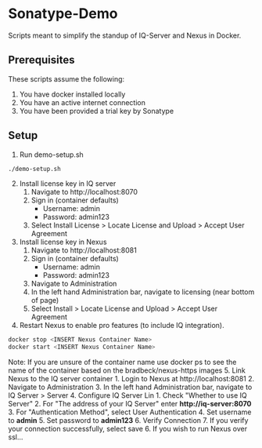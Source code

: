 # Sonatype-Demo
Scripts meant to simplify the standup of IQ-Server and Nexus in Docker.

## Prerequisites
These scripts assume the following:
1. You have docker installed locally
2. You have an active internet connection
3. You have been provided a trial key by Sonatype

## Setup
1. Run demo-setup.sh
```bash
./demo-setup.sh
```
2. Install license key in IQ server
    1. Navigate to http://localhost:8070
    2. Sign in (container defaults)
        * Username: admin
        * Password: admin123
    3. Select Install License > Locate License and Upload > Accept User Agreement   
3. Install license key in Nexus 
    1. Navigate to http://localhost:8081
    2. Sign in (container defaults)
       * Username: admin
       * Password: admin123
    3. Navigate to Administration 
    4. In the left hand Administration bar, navigate to licensing (near bottom of page)
    5. Select Install > Locate License and Upload > Accept User Agreement  
4. Restart Nexus to enable pro features (to include IQ integration). 
```bash
docker stop <INSERT Nexus Container Name>
docker start <INSERT Nexus Container Name>
```
Note: If you are unsure of the container name use docker ps to see the name of the 
container based on the bradbeck/nexus-https images
5. Link Nexus to the IQ server container
    1. Login to Nexus at http://localhost:8081
    2. Navigate to Administration 
    3. In the left hand Administration bar, navigate to IQ Server > Server
    4. Configure IQ Server Lin
        1. Check "Whether to use IQ Server"
        2. For "The address of your IQ Server" enter **http://iq-server:8070**
        3. For "Authentication Method", select User Authentication
        4. Set username to **admin**
        5. Set password to **admin123**
        6. Verify Connection
        7. If you verify your connection successfully, select save
6. If you wish to run Nexus over ssl...
